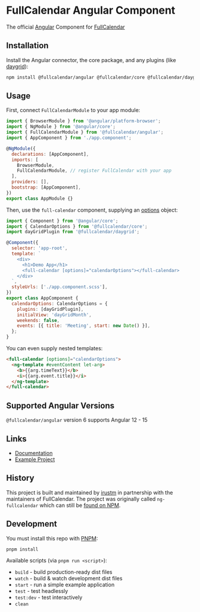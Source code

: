 # FullCalendar Angular Component

The official [Angular](https://angular.io/) Component for [FullCalendar](https://fullcalendar.io)

## Installation

Install the Angular connector, the core package, and any plugins (like [daygrid](https://fullcalendar.io/docs/month-view)):

```sh
npm install @fullcalendar/angular @fullcalendar/core @fullcalendar/daygrid
```

## Usage

First, connect `FullCalendarModule` to your app module:

```js
import { BrowserModule } from '@angular/platform-browser';
import { NgModule } from '@angular/core';
import { FullCalendarModule } from '@fullcalendar/angular';
import { AppComponent } from './app.component';

@NgModule({
  declarations: [AppComponent],
  imports: [
    BrowserModule,
    FullCalendarModule, // register FullCalendar with your app
  ],
  providers: [],
  bootstrap: [AppComponent],
})
export class AppModule {}
```

Then, use the `full-calendar` component, supplying an [options](https://fullcalendar.io/docs#toc) object:

```js
import { Component } from '@angular/core';
import { CalendarOptions } from '@fullcalendar/core';
import dayGridPlugin from '@fullcalendar/daygrid';

@Component({
  selector: 'app-root',
  template: `
    <div>
      <h1>Demo App</h1>
      <full-calendar [options]="calendarOptions"></full-calendar>
    </div>
  `,
  styleUrls: ['./app.component.scss'],
})
export class AppComponent {
  calendarOptions: CalendarOptions = {
    plugins: [dayGridPlugin],
    initialView: 'dayGridMonth',
    weekends: false,
    events: [{ title: 'Meeting', start: new Date() }],
  };
}
```

You can even supply nested templates:

```html
<full-calendar [options]="calendarOptions">
  <ng-template #eventContent let-arg>
    <b>{{arg.timeText}}</b>
    <i>{{arg.event.title}}</i>
  </ng-template>
</full-calendar>
```

## Supported Angular Versions

`@fullcalendar/angular` version 6 supports Angular 12 - 15

## Links

- [Documentation](https://fullcalendar.io/docs/angular)
- [Example Project](https://github.com/fullcalendar/fullcalendar-examples/tree/main/angular15)

## History

This project is built and maintained by [irustm](https://github.com/irustm) in partnership with the maintainers of FullCalendar. The project was originally called `ng-fullcalendar` which can still be [found on NPM](https://www.npmjs.com/package/ng-fullcalendar).

## Development

You must install this repo with [PNPM](https://pnpm.io/):

```
pnpm install
```

Available scripts (via `pnpm run <script>`):

- `build` - build production-ready dist files
- `watch` - build & watch development dist files
- `start` - run a simple example application
- `test` - test headlessly
- `test:dev` - test interactively
- `clean`
